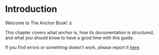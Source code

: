 # Introduction

Welcome to The Anchor Book! ⚓

This chapter covers what anchor is, how its documentation is structured, and what you should know to have a good time with this guide.

If you find errors or something doesn't work, please report it [here](https://github.com/coral-xyz/anchor-book/issues).
